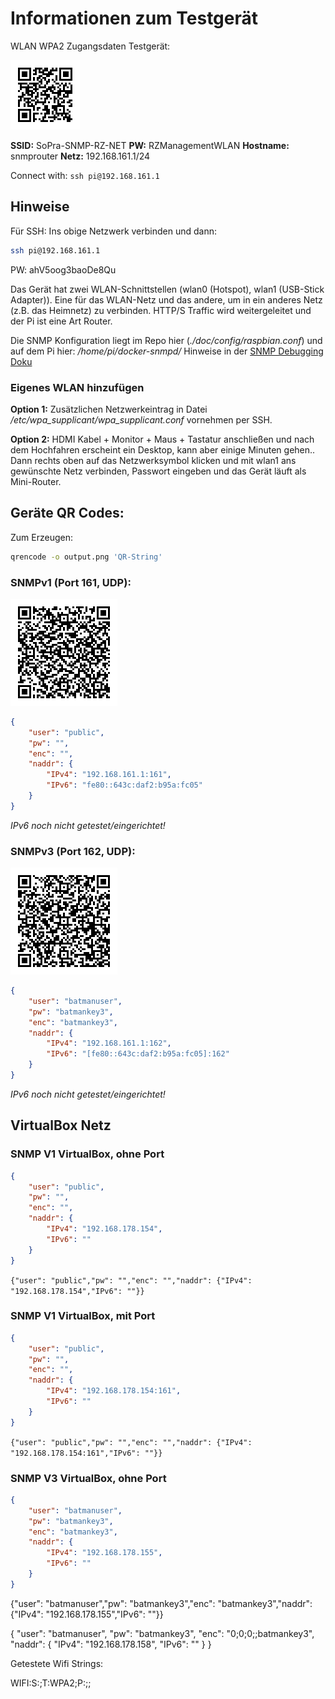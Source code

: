 # Informationen zum Testgerät

WLAN WPA2 Zugangsdaten Testgerät:

![WIFI Code](./wifi_testcode_raspi_netz.png)

**SSID:** SoPra-SNMP-RZ-NET
**PW:** RZManagementWLAN
**Hostname:** snmprouter
**Netz:** 192.168.161.1/24

Connect with: `ssh pi@192.168.161.1`

## Hinweise
Für SSH: Ins obige Netzwerk verbinden und dann:
```bash
ssh pi@192.168.161.1
```
PW: ahV5oog3baoDe8Qu

Das Gerät hat zwei WLAN-Schnittstellen (wlan0 (Hotspot), wlan1 (USB-Stick Adapter)). Eine für das WLAN-Netz und das andere,
um in ein anderes Netz (z.B. das Heimnetz) zu verbinden. HTTP/S Traffic wird weitergeleitet und der Pi ist eine Art Router.

Die SNMP Konfiguration liegt im Repo hier (*./doc/config/raspbian.conf*) und auf dem Pi hier: */home/pi/docker-snmpd/*
Hinweise in der [SNMP Debugging Doku](./../Konzept_SNMP_Abfragen.md)

### Eigenes WLAN hinzufügen

**Option 1:** Zusätzlichen Netzwerkeintrag in Datei */etc/wpa_supplicant/wpa_supplicant.conf* vornehmen per SSH.

**Option 2:** HDMI Kabel + Monitor + Maus + Tastatur anschließen und nach dem Hochfahren erscheint ein Desktop, kann aber einige Minuten gehen..
Dann rechts oben auf das Netzwerksymbol klicken und mit wlan1 ans gewünschte Netz verbinden, Passwort eingeben und das Gerät läuft als Mini-Router.


## Geräte QR Codes:

Zum Erzeugen:
```bash
qrencode -o output.png 'QR-String'
```

### SNMPv1 (Port 161, UDP):

![Testgerät 1](./testgeraet_1.png)

```json
{
    "user": "public",
    "pw": "",
    "enc": "",
    "naddr": {
        "IPv4": "192.168.161.1:161",
        "IPv6": "fe80::643c:daf2:b95a:fc05"
    }
}
```

*IPv6 noch nicht getestet/eingerichtet!*

### SNMPv3 (Port 162, UDP):

![Testgerät 2](./testgeraet_2.png)

```json
{
    "user": "batmanuser",
    "pw": "batmankey3",
    "enc": "batmankey3",
    "naddr": {
        "IPv4": "192.168.161.1:162",
        "IPv6": "[fe80::643c:daf2:b95a:fc05]:162"
    }
}
```
*IPv6 noch nicht getestet/eingerichtet!*

## VirtualBox Netz

### SNMP V1 VirtualBox, ohne Port
```json
{
    "user": "public",
    "pw": "",
    "enc": "",
    "naddr": {
        "IPv4": "192.168.178.154",
        "IPv6": ""
    }
}
```

`{"user": "public","pw": "","enc": "","naddr": {"IPv4": "192.168.178.154","IPv6": ""}}`

### SNMP V1 VirtualBox, mit Port
```json
{
    "user": "public",
    "pw": "",
    "enc": "",
    "naddr": {
        "IPv4": "192.168.178.154:161",
        "IPv6": ""
    }
}
```

`{"user": "public","pw": "","enc": "","naddr": {"IPv4": "192.168.178.154:161","IPv6": ""}}`

### SNMP V3 VirtualBox, ohne Port
```json
{
    "user": "batmanuser",
    "pw": "batmankey3",
    "enc": "batmankey3",
    "naddr": {
        "IPv4": "192.168.178.155",
        "IPv6": ""
    }
}
```
{"user": "batmanuser","pw": "batmankey3","enc": "batmankey3","naddr": {"IPv4": "192.168.178.155","IPv6": ""}}


{
    "user": "batmanuser",
    "pw": "batmankey3",
    "enc": "0;0;0;;batmankey3",
    "naddr": {
        "IPv4": "192.168.178.158",
        "IPv6": ""
    }
}


Getestete Wifi Strings:  

WIFI:S:<SSID>;T:WPA2;P:<PW>;;